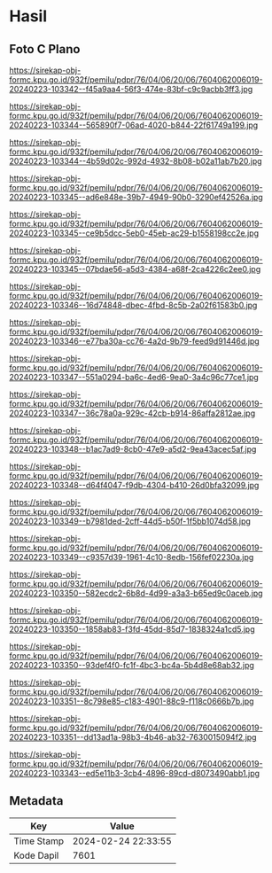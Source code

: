 # Hasil

## Foto C Plano

https://sirekap-obj-formc.kpu.go.id/932f/pemilu/pdpr/76/04/06/20/06/7604062006019-20240223-103342--f45a9aa4-56f3-474e-83bf-c9c9acbb3ff3.jpg

https://sirekap-obj-formc.kpu.go.id/932f/pemilu/pdpr/76/04/06/20/06/7604062006019-20240223-103344--565890f7-06ad-4020-b844-22f61749a199.jpg

https://sirekap-obj-formc.kpu.go.id/932f/pemilu/pdpr/76/04/06/20/06/7604062006019-20240223-103344--4b59d02c-992d-4932-8b08-b02a11ab7b20.jpg

https://sirekap-obj-formc.kpu.go.id/932f/pemilu/pdpr/76/04/06/20/06/7604062006019-20240223-103345--ad6e848e-39b7-4949-90b0-3290ef42526a.jpg

https://sirekap-obj-formc.kpu.go.id/932f/pemilu/pdpr/76/04/06/20/06/7604062006019-20240223-103345--ce9b5dcc-5eb0-45eb-ac29-b1558198cc2e.jpg

https://sirekap-obj-formc.kpu.go.id/932f/pemilu/pdpr/76/04/06/20/06/7604062006019-20240223-103345--07bdae56-a5d3-4384-a68f-2ca4226c2ee0.jpg

https://sirekap-obj-formc.kpu.go.id/932f/pemilu/pdpr/76/04/06/20/06/7604062006019-20240223-103346--16d74848-dbec-4fbd-8c5b-2a02f61583b0.jpg

https://sirekap-obj-formc.kpu.go.id/932f/pemilu/pdpr/76/04/06/20/06/7604062006019-20240223-103346--e77ba30a-cc76-4a2d-9b79-feed9d91446d.jpg

https://sirekap-obj-formc.kpu.go.id/932f/pemilu/pdpr/76/04/06/20/06/7604062006019-20240223-103347--551a0294-ba6c-4ed6-9ea0-3a4c96c77ce1.jpg

https://sirekap-obj-formc.kpu.go.id/932f/pemilu/pdpr/76/04/06/20/06/7604062006019-20240223-103347--36c78a0a-929c-42cb-b914-86affa2812ae.jpg

https://sirekap-obj-formc.kpu.go.id/932f/pemilu/pdpr/76/04/06/20/06/7604062006019-20240223-103348--b1ac7ad9-8cb0-47e9-a5d2-9ea43acec5af.jpg

https://sirekap-obj-formc.kpu.go.id/932f/pemilu/pdpr/76/04/06/20/06/7604062006019-20240223-103348--d64f4047-f9db-4304-b410-26d0bfa32099.jpg

https://sirekap-obj-formc.kpu.go.id/932f/pemilu/pdpr/76/04/06/20/06/7604062006019-20240223-103349--b7981ded-2cff-44d5-b50f-1f5bb1074d58.jpg

https://sirekap-obj-formc.kpu.go.id/932f/pemilu/pdpr/76/04/06/20/06/7604062006019-20240223-103349--c9357d39-1961-4c10-8edb-156fef02230a.jpg

https://sirekap-obj-formc.kpu.go.id/932f/pemilu/pdpr/76/04/06/20/06/7604062006019-20240223-103350--582ecdc2-6b8d-4d99-a3a3-b65ed9c0aceb.jpg

https://sirekap-obj-formc.kpu.go.id/932f/pemilu/pdpr/76/04/06/20/06/7604062006019-20240223-103350--1858ab83-f3fd-45dd-85d7-1838324a1cd5.jpg

https://sirekap-obj-formc.kpu.go.id/932f/pemilu/pdpr/76/04/06/20/06/7604062006019-20240223-103350--93def4f0-fc1f-4bc3-bc4a-5b4d8e68ab32.jpg

https://sirekap-obj-formc.kpu.go.id/932f/pemilu/pdpr/76/04/06/20/06/7604062006019-20240223-103351--8c798e85-c183-4901-88c9-f118c0666b7b.jpg

https://sirekap-obj-formc.kpu.go.id/932f/pemilu/pdpr/76/04/06/20/06/7604062006019-20240223-103351--dd13ad1a-98b3-4b46-ab32-7630015094f2.jpg

https://sirekap-obj-formc.kpu.go.id/932f/pemilu/pdpr/76/04/06/20/06/7604062006019-20240223-103343--ed5e11b3-3cb4-4896-89cd-d8073490abb1.jpg


## Metadata

| Key        | Value               |
| ---------- | ------------------- |
| Time Stamp | 2024-02-24 22:33:55 |
| Kode Dapil | 7601                |



